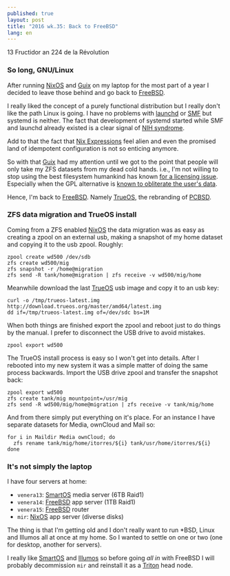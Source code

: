 ```yaml
---
published: true
layout: post
title: "2016 wk.35: Back to FreeBSD"
lang: en
---
```


13 Fructidor an 224 de la Révolution

### So long, GNU/Linux

After running [NixOS][] and [Guix][] on my laptop for the most part of
a year I decided to leave those behind and go back to [FreeBSD][].

[NixOS]: http://nixos.org/
[Guix]: http://www.gnu.org/software/guix/
[FreeBSD]: https://www.freebsd.org/

I really liked the concept of a purely functional distribution but I
really don't like the path Linux is going. I have no problems with
[launchd][] or [SMF][] but systemd is neither. The fact that
development of systemd started while SMF and launchd already existed
is a clear signal of [NIH syndrome][].

[launchd]: https://en.wikipedia.org/wiki/Launchd
[SMF]: https://en.wikipedia.org/wiki/Service_Management_Facility
[NIH syndrome]: https://en.wikipedia.org/wiki/Not_invented_here

Add to that the fact that [Nix Expressions][] feel alien and even the
promised land of idempotent configuration is not so enticing anymore.

[Nix Expressions]: http://nixos.org/nix/manual/#chap-writing-nix-expressions

So with that [Guix][] had my attention until we got to the point that
people will only take my ZFS datasets from my dead cold hands. i.e.,
I'm not willing to stop using the best filesystem humankind has known
[for a licensing issue][]. Especially when the GPL alternative is
[known to obliterate the user's data][].

[for a licensing issue]: https://sfconservancy.org/blog/2016/feb/25/zfs-and-linux/
[known to obliterate the user's data]: https://www.mail-archive.com/linux-btrfs@vger.kernel.org/msg55179.html

Hence, I'm back to [FreeBSD][]. Namely [TrueOS][], the rebranding of
[PCBSD][].

[TrueOS]: https://www.trueos.org/
[PCBSD]: http://pcbsd.org/

### ZFS data migration and TrueOS install

Coming from a ZFS enabled [NixOS][] the data migration was as easy as
creating a zpool on an external usb, making a snapshot of my home
dataset and copying it to the usb zpool. Roughly:

```
zpool create wd500 /dev/sdb
zfs create wd500/mig
zfs snapshot -r /home@migration
zfs send -R tank/home@migration | zfs receive -v wd500/mig/home
```

Meanwhile download the last [TrueOS][] usb image and copy it to an usb
key:

```
curl -o /tmp/trueos-latest.img http://download.trueos.org/master/amd64/latest.img
dd if=/tmp/trueos-latest.img of=/dev/sdc bs=1M
```

When both things are finished export the zpool and reboot just to do
things by the manual. I prefer to disconnect the USB drive to avoid
mistakes.

```
zpool export wd500
```

The TrueOS install process is easy so I won't get into details. After
I rebooted into my new system it was a simple matter of doing the same
process backwards. Import the USB drive zpool and transfer the
snapshot back:

```
zpool export wd500
zfs create tank/mig mountpoint=/usr/mig
zfs send -R wd500/mig/home@migration | zfs receive -v tank/mig/home
```

And from there simply put everything on it's place. For an instance I
have separate datasets for Media, ownCloud and Mail so:

```
for i in Maildir Media ownCloud; do
  zfs rename tank/mig/home/itorres/${i} tank/usr/home/itorres/${i}
done
```

### It's not simply the laptop

I have four servers at home:

- `venera13`: [SmartOS][] media server (6TB Raid1)
- `venera14`: [FreeBSD][] app server (1TB Raid1)
- `venera15`: [FreeBSD][] router
- `mir`: [NixOS][] app server (diverse disks)

The thing is that I'm getting old and I don't really want to run *BSD,
Linux and Illumos all at once at my home. So I wanted to settle on one
or two (one for desktop, another for servers).

I really like [SmartOS][] and [Illumos][] so before going _all in_
with FreeBSD I will probably decommission `mir` and reinstall it as a
[Triton][] head node.

[SmartOS]: https://www.joyent.com/smartos
[Illumos]: https://en.wikipedia.org/wiki/Illumos
[Triton]: https://www.joyent.com/triton
